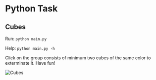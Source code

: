 Python Task
===========

Cubes
-------
Run: `python main.py`

Help: `python main.py -h`

Click on the group consists of minimum two cubes
of the same color to exterminate it. Have fun!

![Cubes](https://pp.vk.me/c836426/v836426386/1a9a1/XWUiC_gjU4M.jpg)
